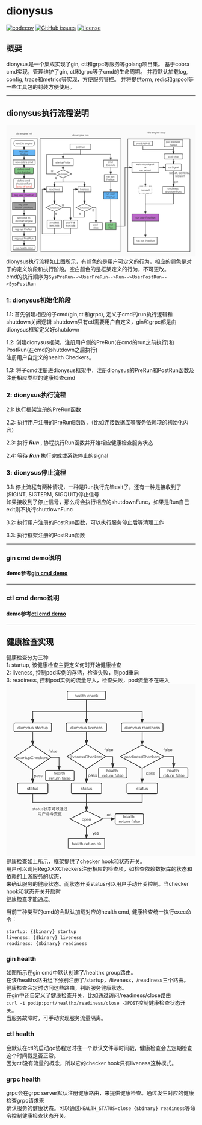 # dionysus

[![codecov](https://codecov.io/gh/gowins/dionysus/branch/master/graph/badge.svg)](https://codecov.io/gh/gowins/dionysus)
[![GitHub issues](https://img.shields.io/github/issues/talkgo/night.svg?label=Issue&style=flat-square)](https://github.com/gowins/dionysus/issues)
[![license](https://img.shields.io/github/license/talkgo/night.svg?style=flat-square)](https://github.com/gowins/dionysus/blob/master/LICENSE)

## 概要
dionysus是一个集成实现了gin, ctl和grpc等服务等golang项目集。
基于cobra cmd实现，管理维护了gin, ctl和grpc等子cmd的生命周期。
并将默认加载log, config, trace和metrics等实现，方便服务管控。
并将提供orm, redis和grpool等一些工具包的封装方便使用。

----
## dionysus执行流程说明
![dionysuslife](image/dionysuslife.jpg)
dionysus执行流程如上图所示，有颜色的是用户可定义的行为，相应的颜色是对于的定义阶段和执行阶段。空白颜色的是框架定义的行为，不可更改。  
cmd的执行顺序为```SysPreRun-->UserPreRun-->Run-->UserPostRun-->SysPostRun```


### 1: dionysus初始化阶段  

1.1: 首先创建相应的子cmd(gin,ctl和grpc), 定义子cmd的run执行逻辑和shutdown关闭逻辑
shutdown只有ctl需要用户自定义，gin和grpc都是由dionysus框架定义好shutdown

1.2: 创建dionysus框架，注册用户侧的PreRun(在cmd的run之前执行)和PostRun(在cmd的shutdown之后执行)  
注册用户自定义的health Checkers。

1.3: 将子cmd注册进dionysus框架中，注册dionysus的PreRun和PostRun函数及注册相应类型的健康检查cmd  


### 2: dionysus执行流程  

2.1: 执行框架注册的PreRun函数  

2.2: 执行用户注册的PreRunE函数，（比如连接数据库等服务依赖项的初始化内容）  

2.3: 执行 ___Run___ , 协程执行Run函数并开始相应健康检查服务状态  

2.4: 等待 ___Run___ 执行完成或系统停止的signal  

### 3: dionysus停止流程  

3.1: 停止流程有两种情况，一种是Run执行完毕exit了，还有一种是接收到了(SIGINT, SIGTERM, SIGQUIT)停止信号  
如果接收到了停止信号，那么将会执行相应的shutdownFunc，如果是Run自己exit则不执行shutdownFunc  

3.2: 执行用户注册的PostRun函数，可以执行服务停止后等清理工作  

3.3: 执行框架注册的PostRun函数  

----

### gin cmd demo说明
#### demo参考[gin cmd demo](example/ginx/demo.go)

----

### ctl cmd demo说明
#### demo参考[ctl cmd demo](example/ctl/demo.go) 

----

## 健康检查实现
健康检查分为三种  
1: startup, 该健康检查主要定义何时开始健康检查  
2: liveness, 控制pod实例的存活，检查失败，则pod重启  
3: readiness, 控制pod实例的流量导入，检查失败，pod流量不在进入  
![healthcheck](image/healthcheck.jpg)健康检查如上所示，框架提供了checker hook和状态开关。  
用户可以调用RegXXXCheckers注册相应的检查项，如检查依赖数据库的状态和依赖的上游服务的状态，  
来确认服务的健康状态。而状态开关status可以用户手动开关控制。当checker hook和状态开关开启时  
健康检查才能通过。

当前三种类型的cmd的会默认加载对应的health cmd, 健康检查统一执行exec命令：
```
startup: {$binary} startup
liveness: {$binary} liveness
readiness: {$binary} readiness
```

### gin health
如图所示在gin cmd中默认创建了/healthx group路由。  
在该/healthx路由组下分别注册了/startup，/liveness，/readiness三个路由。  
健康检查会定时访问这些路由，判断服务健康状态。  
在gin中还自定义了健康检查开关，比如通过访问/readiness/close路由  
```curl -i podip:port/healthx/readiness/close -XPOST```控制健康检查状态开关。  
当服务故障时，可手动实现服务流量隔离。  

### ctl health
会默认在ctl的启动go协程定时往一个默认文件写时间戳，健康检查会去定期检查这个时间戳是否正常。  
因为ctl没有流量的概念，所以它的checker hook只有liveness这种模式。  

### grpc health
grpc会在grpc server默认注册健康路由，来提供健康检查。通过发生对应的健康检查grpc请求来  
确认服务的健康状态。可以通过```HEALTH_STATUS=close {$binary} readiness```等命令控制健康检查状态开关。  

